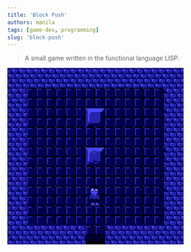 ```yaml
---
title: 'Block Push'
authors: manila
tags: [game-dev, programming]
slug: 'block-push'
---
```


> A small game written in the functional language LISP.

![Block Push Demo](./demo.gif)
